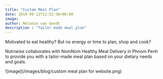 ```yaml
---
title: "Custom Meal Plan"
date: 2018-09-12T12:52:36+06:00
image: 
author: Melanie van Gendt
description : "Tailor made meal plan"
---
```


Motivated to eat healthy? But no energy or time to plan, shop and cook? 

Nutriwise collaborates with NomNom Healthy Meal Delivery in Phnom Penh to provide you with a tailor-made meal plan based on your dietary needs and goals.

![image](/images/blog/custom meal plan for website.png)


